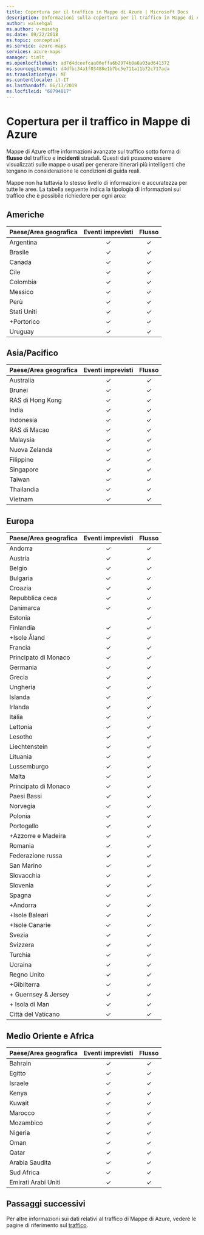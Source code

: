 ```yaml
---
title: Copertura per il traffico in Mappe di Azure | Microsoft Docs
description: Informazioni sulla copertura per il traffico in Mappe di Azure
author: walsehgal
ms.author: v-musehg
ms.date: 09/22/2018
ms.topic: conceptual
ms.service: azure-maps
services: azure-maps
manager: timlt
ms.openlocfilehash: ad7d4dceefcaa06effa6b2974b0a8a03ad641372
ms.sourcegitcommit: d4dfbc34a1f03488e1b7bc5e711a11b72c717ada
ms.translationtype: MT
ms.contentlocale: it-IT
ms.lasthandoff: 06/13/2019
ms.locfileid: "60794017"
---
```

# <a name="azure-maps-traffic-coverage"></a>Copertura per il traffico in Mappe di Azure

Mappe di Azure offre informazioni avanzate sul traffico sotto forma di **flusso** del traffico e **incidenti** stradali. Questi dati possono essere visualizzati sulle mappe o usati per generare itinerari più intelligenti che tengano in considerazione le condizioni di guida reali.

Mappe non ha tuttavia lo stesso livello di informazioni e accuratezza per tutte le aree. La tabella seguente indica la tipologia di informazioni sul traffico che è possibile richiedere per ogni area: 

## <a name="americas"></a>Americhe

|Paese/Area geografica  |Eventi imprevisti  |Flusso  |
|---------|:---------:|:---------:|
|Argentina      |✓         |✓         |
|Brasile     |✓         |✓         |
|Canada     |✓         |✓         |
|Cile     |✓         |✓         |
|Colombia      |✓         |✓         |
|Messico     |✓         |✓         |
|Perù       |✓         |✓         | 
|Stati Uniti     |✓         |✓        |
|+Portorico     |✓         |✓         |
|Uruguay |✓         |✓         |


## <a name="asia-pacific"></a>Asia/Pacifico

|Paese/Area geografica   |Eventi imprevisti  |Flusso  |
|---------|:---------:|:---------:|
|Australia     |✓         |✓        |
|Brunei   |✓         |✓        |
|RAS di Hong Kong     |✓         |✓         |
|India   |✓         |✓         |
|Indonesia     |✓         |✓         |
|RAS di Macao     |✓         |✓         |
|Malaysia     |✓         |✓         |
|Nuova Zelanda     |✓         |✓         |
|Filippine  |✓         |✓         |
|Singapore     |✓         |✓         |
|Taiwan     |✓         |✓        |
|Thailandia     |✓         |✓        |
|Vietnam   |✓         |✓         |


## <a name="europe"></a>Europa

|Paese/Area geografica   |Eventi imprevisti  |Flusso  |
|---------|:---------:|:---------:|
|Andorra   |✓         |✓         |
|Austria     |✓         |✓         |
|Belgio     |✓         |✓         |
|Bulgaria     |✓         |✓         |
|Croazia     |✓         |✓         |
|Repubblica ceca     |✓         |✓         |
|Danimarca     |✓         |✓         |
|Estonia     |         | ✓        |
|Finlandia     |✓         |✓         |
|+Isole Åland      |✓         |✓         |
|Francia     |✓         |✓         |
|Principato di Monaco     |✓         |✓         |
|Germania     |✓         |✓         |
|Grecia     |✓         |✓         |
|Ungheria     |✓         |✓         |
|Islanda     |✓         |✓         |
|Irlanda     |✓         |✓         |
|Italia     |✓         |✓        |
|Lettonia     |✓         |✓         |
|Lesotho     |✓         |✓         |
|Liechtenstein      |✓         |✓         |
|Lituania     |✓         |✓         |
|Lussemburgo     |✓         |✓         |
|Malta     |✓         |✓         |
|Principato di Monaco   |✓         |✓         |
|Paesi Bassi     |✓         |✓         |
|Norvegia     |✓         |✓         |
|Polonia     |✓         |✓         |
|Portogallo     |✓         |✓         |
|+Azzorre e Madeira     |✓         |✓         |
|Romania     |✓         |✓         |
|Federazione russa     |✓         |✓         |
|San Marino    |✓         |✓         |
|Slovacchia     |✓         |✓         |
|Slovenia     |✓         |✓         |
|Spagna     |✓         |✓         |
|+Andorra     |✓         |✓         |
|+Isole Baleari     |✓         |✓         |
|+Isole Canarie     |✓         |✓         |
|Svezia     |✓         |✓         |
|Svizzera     |✓         |✓        |
|Turchia     |✓         |✓         |
|Ucraina     |✓         |✓         |
|Regno Unito     |✓         |✓         |
|+Gibilterra     |✓         |✓         |
|\+ Guernsey & Jersey     |✓         |✓         |
|\+ Isola di Man     |✓         |✓         |
|Città del Vaticano   |✓         |✓         |


## <a name="middle-east-and-africa"></a>Medio Oriente e Africa

|Paese/Area geografica |Eventi imprevisti  |Flusso  |
|---------|:---------:|:---------:|
|Bahrain     |✓         |✓         |
|Egitto     |✓         |✓         |
|Israele     |✓         |✓         |
|Kenya     |✓         |✓         |
|Kuwait     |✓         |✓         |
|Marocco     |✓         |✓         |
|Mozambico  |✓         |✓         |
|Nigeria   |✓        |✓        |
|Oman     |✓         |✓         |
|Qatar     |✓         |✓         |
|Arabia Saudita     |✓         |✓         |
|Sud Africa     |✓         |✓         |
|Emirati Arabi Uniti  |✓         |✓         |

## <a name="next-steps"></a>Passaggi successivi

Per altre informazioni sui dati relativi al traffico di Mappe di Azure, vedere le pagine di riferimento sul [traffico](https://docs.microsoft.com/rest/api/maps/traffic).
